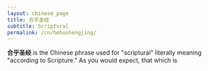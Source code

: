 ```yaml
---
layout: chinese_page
title: 合乎圣经
subtitle: Scriptural
permalink: /cn/hehushengjing/
---
```


**合乎圣经** is the Chinese phrase used for "scriptural" literally meaning "according to Scripture." As you would expect, that which is 

